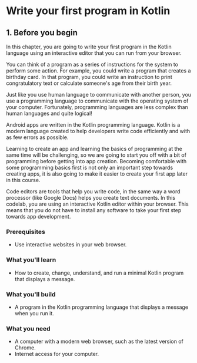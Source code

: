 # Write your first program in Kotlin

## 1. Before you begin

In this chapter, you are going to write your first program in the Kotlin language using an interactive editor that you can run from your browser.

You can think of a program as a series of instructions for the system to perform some action. For example, you could write a program that creates a birthday card. In that program, you could write an instruction to print congratulatory text or calculate someone's age from their birth year.

Just like you use human language to communicate with another person, you use a programming language to communicate with the operating system of your computer. Fortunately, programming languages are less complex than human languages and quite logical!

Android apps are written in the Kotlin programming language. Kotlin is a modern language created to help developers write code efficiently and with as few errors as possible.

Learning to create an app and learning the basics of programming at the same time will be challenging, so we are going to start you off with a bit of programming before getting into app creation. Becoming comfortable with some programming basics first is not only an important step towards creating apps, it is also going to make it easier to create your first app later in this course.

Code editors are tools that help you write code, in the same way a word processor (like Google Docs) helps you create text documents. In this codelab, you are using an interactive Kotlin editor within your browser. This means that you do not have to install any software to take your first step towards app development.

### Prerequisites
* Use interactive websites in your web browser.
### What you'll learn
* How to create, change, understand, and run a minimal Kotlin program that displays a message.
### What you'll build
* A program in the Kotlin programming language that displays a message when you run it.
### What you need
* A computer with a modern web browser, such as the latest version of Chrome.
* Internet access for your computer.
